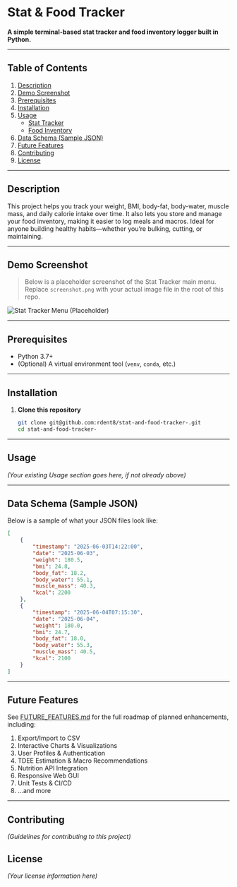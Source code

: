 # Stat & Food Tracker

**A simple terminal-based stat tracker and food inventory logger built in Python.**

---

## Table of Contents
1. [Description](#description)  
2. [Demo Screenshot](#demo-screenshot)  
3. [Prerequisites](#prerequisites)  
4. [Installation](#installation)  
5. [Usage](#usage)  
   - [Stat Tracker](#stat-tracker)  
   - [Food Inventory](#food-inventory)  
6. [Data Schema (Sample JSON)](#data-schema-sample-json)  
7. [Future Features](#future-features)  
8. [Contributing](#contributing)  
9. [License](#license)

---

## Description
This project helps you track your weight, BMI, body-fat, body-water, muscle mass, and daily calorie intake over time. It also lets you store and manage your food inventory, making it easier to log meals and macros. Ideal for anyone building healthy habits—whether you’re bulking, cutting, or maintaining.

---

## Demo Screenshot
> Below is a placeholder screenshot of the Stat Tracker main menu. Replace `screenshot.png` with your actual image file in the root of this repo.

![Stat Tracker Menu (Placeholder)](screenshot.png)

---

## Prerequisites
- Python 3.7+  
- (Optional) A virtual environment tool (`venv`, `conda`, etc.)

---

## Installation

1. **Clone this repository**  
   ```bash
   git clone git@github.com:rdent8/stat-and-food-tracker-.git
   cd stat-and-food-tracker-
   ```

---

## Usage
*(Your existing Usage section goes here, if not already above)*

---

## Data Schema (Sample JSON)
Below is a sample of what your JSON files look like:

```json
[
    {
        "timestamp": "2025-06-03T14:22:00",
        "date": "2025-06-03",
        "weight": 180.5,
        "bmi": 24.8,
        "body_fat": 18.2,
        "body_water": 55.1,
        "muscle_mass": 40.3,
        "kcal": 2200
    },
    {
        "timestamp": "2025-06-04T07:15:30",
        "date": "2025-06-04",
        "weight": 180.0,
        "bmi": 24.7,
        "body_fat": 18.0,
        "body_water": 55.3,
        "muscle_mass": 40.5,
        "kcal": 2100
    }
]
```

---

## Future Features
See [FUTURE_FEATURES.md](FUTURE_FEATURES.md) for the full roadmap of planned enhancements, including:
1. Export/Import to CSV  
2. Interactive Charts & Visualizations  
3. User Profiles & Authentication  
4. TDEE Estimation & Macro Recommendations  
5. Nutrition API Integration  
6. Responsive Web GUI  
7. Unit Tests & CI/CD  
8. …and more

---

## Contributing
*(Guidelines for contributing to this project)*

## License
*(Your license information here)*
